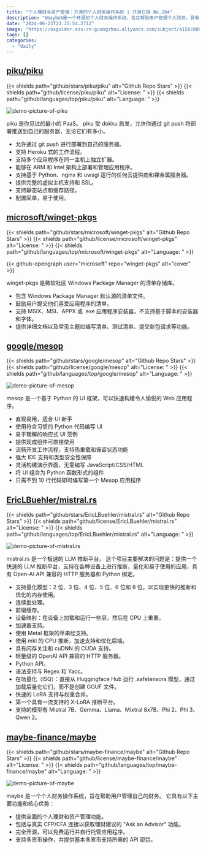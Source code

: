 ```yaml
---
title: "个人理财与资产管理：开源的个人财务操作系统 | 开源日报 No.284"
description: "《maybe》是一个开源的个人财务操作系统，旨在帮助用户管理个人财务，具有全面的个人理财和资产管理功能，支持多货币操作，还有与真实理财师连接的功能，让用户可以获取理财建议。全面开源，可以免费运行并自行托管应用程序。"
date: "2024-06-23T23:35:54.271Z"
image: "https://osguider.oss-cn-guangzhou.aliyuncs.com/subject/a156c0d067c97a379efff8d9bce30bef.png"
tags: []
categories:
  - "daily"
---
```


## [piku/piku](https://github.com/piku/piku)

{{< shields path="github/stars/piku/piku" alt="Github Repo Stars" >}} {{< shields path="github/license/piku/piku" alt="License: " >}} {{< shields path="github/languages/top/piku/piku" alt="Language: " >}}

![demo-picture-of-piku](https://static.osguider.com/subject/github/piku/piku/6b3f1a7301031f65ba275808d565a799.png)

piku 是你见过的最小的 PaaS。
piku 受 dokku 启发，允许你通过 git push 将部署推送到自己的服务器，无论它们有多小。

- 允许通过 git push 进行部署到自己的服务器。
- 支持 Heroku 式的工作流程。
- 支持多个应用程序在同一主机上独立扩展。
- 能够在 ARM 和 Intel 架构上部署和管理应用程序。
- 支持基于 Python、nginx 和 uwsgi 运行的任何云提供商和裸金属服务器。
- 提供完整的虚拟主机支持和 SSL。
- 支持静态站点和缓存路径。
- 配置简单，易于使用。
  
## [microsoft/winget-pkgs](https://github.com/microsoft/winget-pkgs)

{{< shields path="github/stars/microsoft/winget-pkgs" alt="Github Repo Stars" >}} {{< shields path="github/license/microsoft/winget-pkgs" alt="License: " >}} {{< shields path="github/languages/top/microsoft/winget-pkgs" alt="Language: " >}}

{{< github-opengraph user="microsoft" repo="winget-pkgs" alt="cover" >}}

winget-pkgs 是微软社区 Windows Package Manager 的清单存储库。

- 包含 Windows Package Manager 默认源的清单文件。
- 鼓励用户提交他们喜爱应用程序的清单。
- 支持 MSIX、MSI、APPX 或 .exe 应用程序安装器，不支持基于脚本的安装器和字体。
- 提供详细文档以及常见主题如编写清单、测试清单、提交新包请求等功能。
  
## [google/mesop](https://github.com/google/mesop)

{{< shields path="github/stars/google/mesop" alt="Github Repo Stars" >}} {{< shields path="github/license/google/mesop" alt="License: " >}} {{< shields path="github/languages/top/google/mesop" alt="Language: " >}}

![demo-picture-of-mesop](https://picgo-daily.oss-cn-guangzhou.aliyuncs.com/picgo-daily/2024/0fd4d8d3bf2248fb21743b1ea8079127.png)

mesop 是一个基于 Python 的 UI 框架，可以快速构建令人愉悦的 Web 应用程序。

- 直观易用，适合 UI 新手
- 使用符合习惯的 Python 代码编写 UI
- 易于理解的响应式 UI 范例
- 提供现成组件可直接使用
- 流畅开发工作流程，支持热重载和保留状态功能
- 强大 IDE 支持和类型安全性保障
- 灵活构建演示界面，无需编写 JavaScript/CSS/HTML
- 将 UI 组合为 Python 函数形式的组件
- 只需不到 10 行代码即可编写第一个 Mesop 应用程序
  
## [EricLBuehler/mistral.rs](https://github.com/EricLBuehler/mistral.rs)

{{< shields path="github/stars/EricLBuehler/mistral.rs" alt="Github Repo Stars" >}} {{< shields path="github/license/EricLBuehler/mistral.rs" alt="License: " >}} {{< shields path="github/languages/top/EricLBuehler/mistral.rs" alt="Language: " >}}

![demo-picture-of-mistral.rs](https://static.osguider.com/subject/github/EricLBuehler/mistral.rs/0347b64f8ae6662bfda8ea908ae40c8a.jpg)

mistral.rs 是一个极速的 LLM 推断平台。
这个项目主要解决的问题是：提供一个快速的 LLM 推断平台，支持在各种设备上进行推断，量化和易于使用的应用，具有 Open-AI API 兼容的 HTTP 服务器和 Python 绑定。

- 支持量化模型：2 位、3 位、4 位、5 位、6 位和 8 位，以实现更快的推断和优化的内存使用。
- 连续批处理。
- 前缀缓存。
- 设备映射：在设备上加载和运行一些层，然后在 CPU 上重置。
- 加速器支持。
- 使用 Metal 框架的苹果硅支持。
- 使用 mkl 的 CPU 推断，加速支持和优化后端。
- 具有闪存关注和 cuDNN 的 CUDA 支持。
- 轻量级的 OpenAI API 兼容的 HTTP 服务器。
- Python API。
- 语法支持与 Regex 和 Yacc。
- 在场量化（ISQ）：直接从 Huggingface Hub 运行 .safetensors 模型，通过加载后量化它们，而不是创建 GGUF 文件。
- 快速的 LoRA 支持与权重合并。
- 第一个具有一流支持的 X-LoRA 推断平台。
- 支持的模型有 Mistral 7B、Gemma、Llama、Mixtral 8x7B、Phi 2、Phi 3、Qwen 2。
  
## [maybe-finance/maybe](https://github.com/maybe-finance/maybe)

{{< shields path="github/stars/maybe-finance/maybe" alt="Github Repo Stars" >}} {{< shields path="github/license/maybe-finance/maybe" alt="License: " >}} {{< shields path="github/languages/top/maybe-finance/maybe" alt="Language: " >}}

![demo-picture-of-maybe](https://static.osguider.com/subject/github/maybe-finance/maybe/270f2132fb87a467ac06c575f0c78cb4.png)

maybe 是一个个人财务操作系统，旨在帮助用户管理自己的财务。
它具有以下主要功能和核心优势：

- 提供全面的个人理财和资产管理功能。
- 包括与真实 CFP/CFA 连接以获取理财建议的 "Ask an Advisor" 功能。
- 完全开源，可以免费运行并自行托管应用程序。
- 支持多货币操作，并提供基本多货币支持所需的 API 密钥。
  
